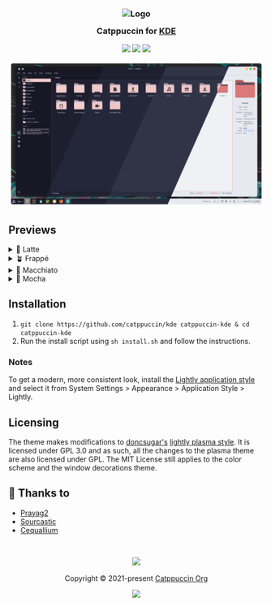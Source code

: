 <h3 align="center">
	<img src="https://raw.githubusercontent.com/catppuccin/catppuccin/main/assets/logos/exports/1544x1544_circle.png" width="100" alt="Logo"/><br/>
	<img src="https://raw.githubusercontent.com/catppuccin/catppuccin/main/assets/misc/transparent.png" height="30" width="0px"/>
	Catppuccin for <a href="https://www.kde.org/">KDE</a>
	<img src="https://raw.githubusercontent.com/catppuccin/catppuccin/main/assets/misc/transparent.png" height="30" width="0px"/>
</h3>

<p align="center">
    <a href="https://github.com/catppuccin/kde/stargazers"><img src="https://img.shields.io/github/stars/catppuccin/kde?colorA=363a4f&colorB=b7bdf8&style=for-the-badge"></a>
    <a href="https://github.com/catppuccin/kde/issues"><img src="https://img.shields.io/github/issues/catppuccin/kde?colorA=363a4f&colorB=f5a97f&style=for-the-badge"></a>
    <a href="https://github.com/catppuccin/kde/contributors"><img src="https://img.shields.io/github/contributors/catppuccin/kde?colorA=363a4f&colorB=a6da95&style=for-the-badge"></a>
</p>


<p align="center">
  <img src="https://github.com/catppuccin/kde/blob/main/Assets/res.png"/>
</p>

## Previews

<details>
<summary>🌻 Latte</summary>
<img src="https://github.com/catppuccin/kde/blob/main/Assets/Latte.webp"/>
</details>
<details>
<summary>🪴 Frappé</summary>
<img src="https://github.com/catppuccin/kde/blob/main/Assets/Frappe.webp"/>
</details>
<details>
<summary>🌺 Macchiato</summary>
<img src="https://github.com/catppuccin/kde/blob/main/Assets/Macchiato.webp"/>
</details>
<details>
<summary>🌿 Mocha</summary>
<img src="https://github.com/catppuccin/kde/blob/main/Assets/Mocha.webp"/>
</details>

## Installation

1. `git clone https://github.com/catppuccin/kde catppuccin-kde & cd catppuccin-kde`
2. Run the install script using `sh install.sh` and follow the instructions.

### Notes
To get a modern, more consistent look, install the [Lightly application style](https://github.com/Luwx/Lightly) and select it from System Settings > Appearance >  Application Style > Lightly.

## Licensing
The theme makes modifications to [doncsugar's](https://github.com/doncsugar) [lightly plasma style](https://github.com/doncsugar/lightly-plasma-git]). It is licensed under GPL 3.0 and as such, all the changes to the plasma theme are also licensed under GPL. The MIT License still applies to the color scheme and the window decorations theme.


## 💝 Thanks to

- [Prayag2](https://github.com/Prayag2)
- [Sourcastic](https://github.com/Sourcastic)  
- [Cequallium](https://github.com/Cequallium)



&nbsp;

<p align="center"><img src="https://raw.githubusercontent.com/catppuccin/catppuccin/main/assets/footers/gray0_ctp_on_line.svg?sanitize=true" /></p>
<p align="center">Copyright &copy; 2021-present <a href="https://github.com/catppuccin" target="_blank">Catppuccin Org</a>
<p align="center"><a href="https://github.com/catppuccin/catppuccin/blob/main/LICENSE"><img src="https://img.shields.io/static/v1.svg?style=for-the-badge&label=License&message=MIT&logoColor=d9e0ee&colorA=363a4f&colorB=b7bdf8"/></a></p>
